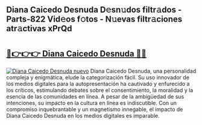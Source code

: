 ## Diana Caicedo Desnuda D𝚎sn𝚞dos filtr𝚊dos - Parts-822 Vid𝚎os f𝚘tos - N𝚞evas filtr𝚊ciones atr𝚊ctivas xPrQd

# <h2><a href="http://mb80bx.tromn.icu/?c=Diana+Caicedo+Desnuda">🔗👉👉👉 Diana Caicedo Desnuda 🔗🔗</a></h2>

[![Diana Caicedo Desnuda nuevo](https://i.imgur.com/pEAQMta.gif)](http://mb80bx.tromn.icu/?c=Diana+Caicedo+Desnuda)
Diana Caicedo Desnuda, una personalidad compleja y enigmática, elude la categorización fácil. Su uso innovador de los medios digitales para la autopresentación ha cautivado y enfurecido a los críticos, estimulando debates sobre el consentimiento, la moralidad y la esencia de las comunidades en línea. A pesar de la ambigüedad de sus intenciones, su impacto en la cultura en línea es indiscutible. Con un compromiso inquebrantable y un magnetismo innegable, el impacto de Diana Caicedo Desnuda en los medios digitales es imparable.
